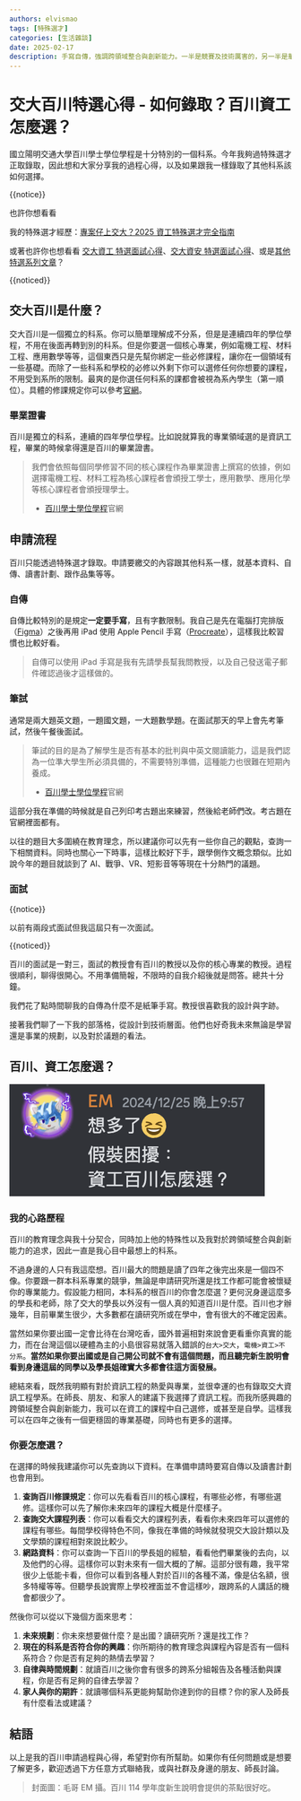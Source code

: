 ```yaml
---
authors: elvismao
tags: [特殊選才]
categories: [生活雜談]
date: 2025-02-17
description: 手寫自傳，強調跨領域整合與創新能力。一半是競賽及技術厲害的，另一半是華德福等實驗高中。
---
```


# 交大百川特選心得 - 如何錄取？百川資工怎麼選？

國立陽明交通大學百川學士學位學程是十分特別的一個科系。今年我夠過特殊選才正取錄取，因此想和大家分享我的過程心得，以及如果跟我一樣錄取了其他科系該如何選擇。

{{notice}}

也許你想看看

我的特殊選才經歷：[專案仔上交大？2025 資工特殊選才完全指南](https://emtech.cc/p/srecruit)

或著也許你也想看看 [交大資工 特選面試心得](srecruit-nycu)、[交大資安 特選面試心得](srecruit-nycu2)、或是[其他特選系列文章](/tag/特殊選才)？

{{noticed}}

## 交大百川是什麼？

交大百川是一個獨立的科系。你可以簡單理解成不分系，但是是連續四年的學位學程，不用在後面再轉到別的科系。但是你要選一個核心專業，例如電機工程、材料工程、應用數學等等，這個東西只是先幫你綁定一些必修課程，讓你在一個領域有一些基礎。而除了一些科系和學校的必修以外剩下你可以選修任何你想要的課程，不用受到系所的限制。最爽的是你選任何科系的課都會被視為系內學生（第一順位）。具體的修課規定你可以參考[官網](https://aretehp.nycu.edu.tw/?page_id=15)。

### 畢業證書

百川是獨立的科系，連續的四年學位學程。比如說就算我的專業領域選的是資訊工程，畢業的時候拿得還是百川的畢業證書。

> 我們會依照每個同學修習不同的核心課程作為畢業證書上撰寫的依據，例如選擇電機工程、材料工程為核心課程者會頒授工學士，應用數學、應用化學等核心課程者會頒授理學士。
>
> - [百川學士學位學程](https://aretehp.nycu.edu.tw/)官網

## 申請流程

百川只能透過特殊選才錄取。申請要繳交的內容跟其他科系一樣，就基本資料、自傳、讀書計劃、跟作品集等等。

### 自傳

自傳比較特別的是規定**一定要手寫**，且有字數限制。我自己是先在電腦打完排版（[Figma](https://www.figma.com/)）之後再用 iPad 使用 Apple Pencil 手寫（[Procreate](https://apps.apple.com/tw/app/procreate/id425073498)），這樣我比較習慣也比較好看。

> 自傳可以使用 iPad 手寫是我有先請學長幫我問教授，以及自己發送電子郵件確認過後才這樣做的。

### 筆試

通常是兩大題英文題，一題國文題，一大題數學題。在面試那天的早上會先考筆試，然後午餐後面試。

> 筆試的目的是為了解學生是否有基本的批判與中英文閱讀能力，這是我們認為一位準大學生所必須具備的，不需要特別準備，這種能力也很難在短期內養成。
>
> - [百川學士學位學程](https://aretehp.nycu.edu.tw/)官網

這部分我在準備的時候就是自己列印考古題出來練習，然後給老師們改。考古題在官網裡面都有。

以往的題目大多圍繞在教育理念，所以建議你可以先有一些你自己的觀點，查詢一下相關資料。同時也關心一下時事，這樣比較好下手，跟學側作文概念類似。比如說今年的題目就談到了 AI、戰爭、VR、短影音等等現在十分熱門的議題。

### 面試

{{notice}}

以前有兩段式面試但我這屆只有一次面試。

{{noticed}}

百川的面試是一對三，面試的教授會有百川的教授以及你的核心專業的教授。過程很順利，聊得很開心。不用準備簡報，不限時的自我介紹後就是問答。總共十分鐘。

我們花了點時間聊我的自傳為什麼不是紙筆手寫。教授很喜歡我的設計與字跡。

接著我們聊了一下我的部落格，從設計到技術層面。他們也好奇我未來無論是學習還是事業的規劃，以及對於議題的看法。

## 百川、資工怎麼選？

![去年自己在那裡 high，沒想到真的遇到這個困擾](discord.webp)

### 我的心路歷程

百川的教育理念與我十分契合，同時加上他的特殊性以及我對於跨領域整合與創新能力的追求，因此一直是我心目中最想上的科系。

不過身邊的人只有我這麼想。百川最大的問題是讀了四年之後完出來是一個四不像。你要跟一群本科系專業的競爭，無論是申請研究所還是找工作都可能會被懷疑你的專業能力。假設能力相同，本科系的根百川的你會怎麼選？更何況身邊這麼多的學長和老師，除了交大的學長以外沒有一個人真的知道百川是什麼。百川也才辦幾年，目前畢業生很少，大多數都在讀研究所或在學中，會有很大的不確定因素。

當然如果你要出國一定會比待在台灣吃香，國外普遍相對來說會更看重你真實的能力，而在台灣這個以硬體為主的小島很容易就落入錯誤的`台大>交大`，`電機>資工>不分系`。**當然如果你要出國或是自己開公司就不會有這個問題，而且聽完新生說明會看到身邊這屆的同學以及學長姐確實大多都會往這方面發展。**

總結來看，既然我明顯有對於資訊工程的熱愛與專業，並很幸運的也有錄取交大資訊工程學系。在師長、朋友、和家人的建議下我選擇了資訊工程。而我所感興趣的跨領域整合與創新能力，我可以在資工的課程中自己選修，或甚至是自學。這樣我可以在四年之後有一個更穩固的專業基礎，同時也有更多的選擇。

### 你要怎麼選？

在選擇的時候我建議你可以先查詢以下資料。在準備申請時要寫自傳以及讀書計劃也會用到。

1. **查詢百川修課規定**：你可以先看看百川的核心課程，有哪些必修，有哪些選修。這樣你可以先了解你未來四年的課程大概是什麼樣子。
2. **查詢交大課程列表**：你可以看看交大的課程列表，看看你未來四年可以選修的課程有哪些。每間學校得特色不同，像我在準備的時候就發現交大設計類以及文學類的課程相對來說比較少。
3. **網路資料**：你可以查詢一下百川的學長姐的經驗，看看他們畢業後的去向，以及他們的心得。這樣你可以對未來有一個大概的了解。這部分很有趣，我平常很少上低能卡看，但你可以看到各種人對於百川的各種不滿，像是佔名額，很多特權等等。但聽學長說實際上學校裡面並不會這樣吵，跟跨系的人講話的機會都很少了。

然後你可以從以下幾個方面來思考：

1. **未來規劃**：你未來想要做什麼？是出國？讀研究所？還是找工作？
2. **現在的科系是否符合你的興趣**：你所期待的教育理念與課程內容是否有一個科系符合？你是否有足夠的熱情去學習？
3. **自律與時間規劃**：就讀百川之後你會有很多的跨系分組報告及各種活動與課程，你是否有足夠的自律去學習？
4. **家人與你的期許**：就讀哪個科系更能夠幫助你達到你的目標？你的家人及師長有什麼看法或建議？

## 結語

以上是我的百川申請過程與心得，希望對你有所幫助。如果你有任何問題或是想要了解更多，歡迎透過下方任意方式聯絡我，或與社群及身邊的朋友、師長討論。

> 封面圖：毛哥 EM 攝。百川 114 學年度新生說明會提供的茶點很好吃。

